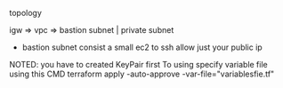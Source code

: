 topology

igw => vpc => bastion subnet |  private subnet 
- bastion subnet consist a small ec2 to ssh allow just your public ip



NOTED: you have to created KeyPair first
To using specify variable file
using this CMD
terraform apply -auto-approve -var-file="variablesfie.tf"